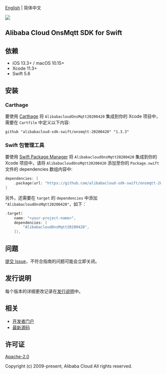 [English](README.md) | 简体中文

![](https://aliyunsdk-pages.alicdn.com/icons/AlibabaCloud.svg)

## Alibaba Cloud OnsMqtt SDK for Swift

## 依赖

- iOS 13.3+ / macOS 10.15+
- Xcode 11.3+
- Swift 5.6

## 安装

### Carthage

要使用 [Carthage](https://github.com/Carthage/Carthage) 将 `AlibabacloudOnsMqtt20200420` 集成到你的 Xcode 项目中，需要在 `Cartfile` 中定义以下内容:

```ogdl
github "alibabacloud-sdk-swift/onsmqtt-20200420" "1.3.3"
```

### Swift 包管理工具

要使用 [Swift Package Manager](https://swift.org/package-manager/) 将 `AlibabacloudOnsMqtt20200420` 集成到你的 Xcode 项目中，请将 `AlibabacloudOnsMqtt20200420` 添加至你的 `Package.swift` 文件的 dependencies 数组内容中:

```swift
dependencies: [
    .package(url: "https://github.com/alibabacloud-sdk-swift/onsmqtt-20200420.git", from: "1.3.3")
]
```

另外，还需要在 `target` 的 `dependencies` 中添加 `"AlibabacloudOnsMqtt20200420"`，如下：

```swift
.target(
    name: "<your-project-name>",
    dependencies: [
        "AlibabacloudOnsMqtt20200420",
    ]),
```

## 问题

[提交 Issue](https://github.com/alibabacloud-sdk-swift/onsmqtt-20200420/issues/new)，不符合指南的问题可能会立即关闭。

## 发行说明

每个版本的详细更改记录在[发行说明](./ChangeLog.txt)中。

## 相关

* [开发者门户](https://next.api.aliyun.com/home)
* [最新源码](https://github.com/alibabacloud-sdk-swift/onsmqtt-20200420)

## 许可证

[Apache-2.0](http://www.apache.org/licenses/LICENSE-2.0)

Copyright (c) 2009-present, Alibaba Cloud All rights reserved.
